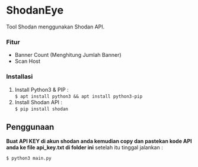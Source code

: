 # ShodanEye
Tool Shodan menggunakan Shodan API.

### Fitur
- Banner Count (Menghitung Jumlah Banner)
- Scan Host 

### Installasi
1. Install Python3 & PIP : <br>
`$ apt install python3 && apt install python3-pip`
2. Install Shodan API : <br>
`$ pip install shodan`


## Penggunaan
**Buat API KEY di akun shodan anda kemudian copy
dan pastekan kode API anda ke file api_key.txt di folder ini**
setelah itu tinggal jalankan :

`$ python3 main.py`
